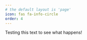 ```yaml
---
# the default layout is 'page'
icon: fas fa-info-circle
order: 4
---
```


Testing this text to see what happens!